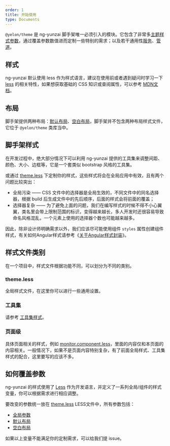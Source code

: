 ```yaml
---
order: 1
title: 开始使用
type: Documents
---
```


`@yelon/theme` 是 ng-yunzai 脚手架唯一必须引入的模块。它包含了非常多[主题样式参数](/theme/global)，通过覆盖参数数值进而定制一些特别的需求；以及若干通用性[服务](/theme/menu)、[管道](/theme/date)。

## 样式

ng-yunzai 默认使用 less 作为样式语言，建议在使用前或者遇到疑问时学习一下 [less](http://lesscss.org/) 的相关特性，如果想获取基础的 CSS 知识或查阅属性，可以参考 [MDN文档](https://developer.mozilla.org/zh-CN/docs/Web/CSS/Reference)。

## 布局

脚手架提供两种布局：[默认布局](/theme/layout-default)、[空白布局](/theme/layout-blank)，脚手架并不包含两种布局样式文件，它位于 `@yelon/theme` 类库当中。

## 脚手架样式

在开发过程中，绝大部分情况下可以利用 ng-yunzai 提供的工具集来调整间距、颜色、大小、边框等，它是一个套类似 bootstrap 风格的工具集。

或通过 [theme.less](https://github.com/hbyunzai/ng-yunzai/blob/master/src/styles/theme.less) 下定制你的样式，这些样式将会在全局应用中有效，且有两个问题比较突出：

- 全局污染 —— CSS 文件中的选择器是全局生效的，不同文件中的同名选择器，根据 build 后生成文件中的先后顺序，后面的样式会将前面的覆盖；
- 选择器复杂 —— 为了避免上面的问题，我们在编写样式的时候不得不小心翼翼，类名里会带上限制范围的标识，变得越来越长，多人开发时还很容易导致命名风格混乱，一个元素上使用的选择器个数也可能越来越多。

因此，除非设计师明确需求以外，我们应该尽可能使用组件 `styles` 属性创建组件样式，有关如何Angular样式请参考《[关于Angular样式封装](https://zhuanlan.zhihu.com/p/31235358)》。

## 样式文件类别

在一个项目中，样式文件根据功能不同，可以划分为不同的类别。

### theme.less

全局样式文件，在这里你可以进行一些通用设置。

### 工具集

请参考 [工具集样式](/theme/tools)。

### 页面级

具体页面相关的样式，例如 [monitor.component.less](https://github.com/hbyunzai/ng-yunzai/blob/master/src/app/routes/dashboard/monitor/monitor.component.less)，里面的内容仅和本页面的内容相关。一般情况下，如果不是页面内容特别复杂，有了前面全局样式、工具集样式的配合，这里要写的应该不多。

## 如何覆盖参数

ng-yunzai 的样式使用了 [Less](http://lesscss.org/) 作为开发语言，并定义了一系列全局/组件的样式变量，你可以根据需求进行相应调整。

要改变的参数统一放在 [theme.less](https://github.com/hbyunzai/ng-yunzai/blob/master/src/styles/theme.less) LESS文件中，所有参数包括：

- [全局参数](/theme/global)
- [默认布局](/theme/layout-default)
- [空白布局](/theme/layout-blank)

如果以上变量不能满足你的定制需求，可以给我们提 issue。
